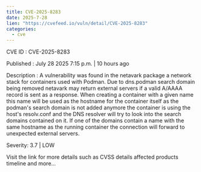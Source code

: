 ```yaml
--- 
title: CVE-2025-8283
date: 2025-7-28
lien: "https://cvefeed.io/vuln/detail/CVE-2025-8283"
categories:
  - cve
---
```


CVE ID : CVE-2025-8283

Published :  July 28
2025
7:15 p.m. | 10 hours ago

Description : A vulnerability was found in the netavark package
a network stack for containers used with Podman. Due to dns.podman search domain being removed
netavark may return external servers if a valid A/AAAA record is sent as a response. When creating a container with a given name
this name will be used as the hostname for the container itself
as the podman's search domain is not added anymore the container is using the host's resolv.conf
and the DNS resolver will try to look into the search domains contained on it. If one of the domains contain a name with the same hostname as the running container
the connection will forward to unexpected external servers.

Severity: 3.7 | LOW

Visit the link for more details
such as CVSS details
affected products
timeline
and more...
